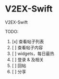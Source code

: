 # V2EX-Swift
V2EX-Swift

TODO:
1. [x] 查看帖子列表
2. [ ] 查看帖子内容 
3. [ ] widgets，每日最热
4. [ ] 登录 & 及相关  
5. [ ] 回帖  
6. [ ] 分享  
